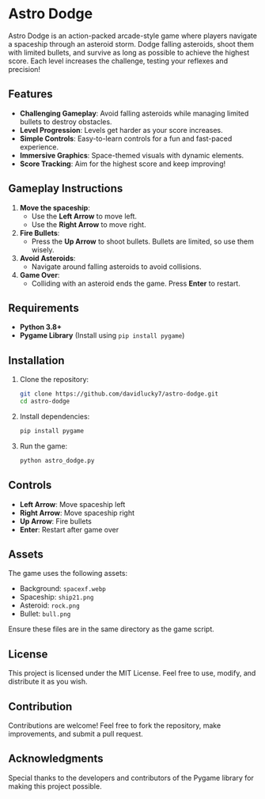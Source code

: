 # Astro Dodge

Astro Dodge is an action-packed arcade-style game where players navigate a spaceship through an asteroid storm. Dodge falling asteroids, shoot them with limited bullets, and survive as long as possible to achieve the highest score. Each level increases the challenge, testing your reflexes and precision!

## Features

- **Challenging Gameplay**: Avoid falling asteroids while managing limited bullets to destroy obstacles.
- **Level Progression**: Levels get harder as your score increases.
- **Simple Controls**: Easy-to-learn controls for a fun and fast-paced experience.
- **Immersive Graphics**: Space-themed visuals with dynamic elements.
- **Score Tracking**: Aim for the highest score and keep improving!

## Gameplay Instructions

1. **Move the spaceship**:
   - Use the **Left Arrow** to move left.
   - Use the **Right Arrow** to move right.
2. **Fire Bullets**:
   - Press the **Up Arrow** to shoot bullets. Bullets are limited, so use them wisely.
3. **Avoid Asteroids**:
   - Navigate around falling asteroids to avoid collisions.
4. **Game Over**:
   - Colliding with an asteroid ends the game. Press **Enter** to restart.

## Requirements

- **Python 3.8+**
- **Pygame Library** (Install using `pip install pygame`)

## Installation

1. Clone the repository:
   ```bash
   git clone https://github.com/davidlucky7/astro-dodge.git
   cd astro-dodge
   ```
2. Install dependencies:
   ```bash
   pip install pygame
   ```
3. Run the game:
   ```bash
   python astro_dodge.py
   ```

## Controls

- **Left Arrow**: Move spaceship left
- **Right Arrow**: Move spaceship right
- **Up Arrow**: Fire bullets
- **Enter**: Restart after game over

## Assets

The game uses the following assets:

- Background: `spacexf.webp`
- Spaceship: `ship21.png`
- Asteroid: `rock.png`
- Bullet: `bull.png`

Ensure these files are in the same directory as the game script.

## License

This project is licensed under the MIT License. Feel free to use, modify, and distribute it as you wish.

## Contribution

Contributions are welcome! Feel free to fork the repository, make improvements, and submit a pull request.

## Acknowledgments

Special thanks to the developers and contributors of the Pygame library for making this project possible.


